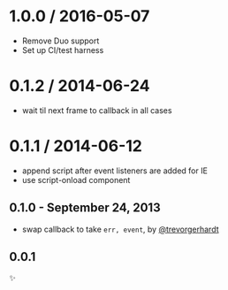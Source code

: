 1.0.0 / 2016-05-07
==================

 * Remove Duo support
 * Set up CI/test harness

0.1.2 / 2014-06-24
==================

 * wait til next frame to callback in all cases

0.1.1 / 2014-06-12
==================

 * append script after event listeners are added for IE
 * use script-onload component

0.1.0 - September 24, 2013
--------------------------
* swap callback to take `err, event`, by [@trevorgerhardt](https://github.com/trevorgerhardt)

0.0.1
-----
:sparkles:
